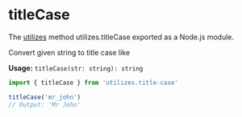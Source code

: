 # titleCase

The [utilizes](https://www.npmjs.com/package/utilizes) method utilizes.titleCase exported as a Node.js module.


Convert given string to title case like

**Usage:** `titleCase(str: string): string`

```typescript
import { titleCase } from 'utilizes.title-case'

titleCase('mr_john')
// Output: 'Mr John'
```

